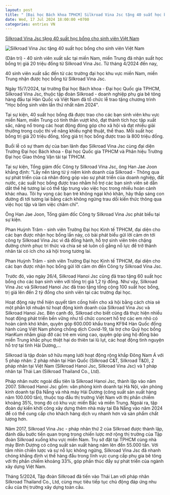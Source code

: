 ```yaml
---
layout: post
title: " [Đại học Bách khoa TPHCM] Silkroad Vina Jsc tặng 40 suất học bổng cho sinh viên Việt Nam"
date: Wed, 17 Jul 2024 18:00:00 +0700
categories: entries VN
---
```

[Silkroad Vina Jsc tặng 40 suất học bổng cho sinh viên Việt Nam](https://dantri.com.vn/giao-duc/silkroad-vina-jsc-tang-40-suat-hoc-bong-cho-sinh-vien-viet-nam-20240717144505388.htm)

![Silkroad Vina Jsc tặng 40 suất học bổng cho sinh viên Việt Nam](https://cdn1.dantri.com.vn/GQYHA3-Zd-sUB0JpSnLV4_fdxTA=/zoom/1200_630/2024/07/17/thumb-11-crop-1721202236585.jpeg)

(Dân trí) - 40 sinh viên xuất sắc tại miền Nam, miền Trung đã nhận suất học bổng trị giá 20 triệu đồng từ Silkroad Vina Jsc. Từ tháng 4/2024 đến nay,

40 sinh viên xuất sắc đến từ các trường đại học khu vực miền Nam, miền Trung nhận được học bổng từ Silkroad Vina Jsc.

Ngày 15/7/2024, tại trường Đại học Bách khoa - Đại học Quốc gia TPHCM, Silkroad Vina Jsc, thuộc tập đoàn Silkroad - doanh nghiệp phụ gia bê tông hàng đầu tại Hàn Quốc và Việt Nam đã tổ chức lễ trao tặng chương trình "Học bổng sinh viên lần thứ nhất năm 2024".

Tại sự kiện, 40 suất học bổng đã được trao cho các bạn sinh viên khu vực miền Nam, miền Trung có tinh thần vượt khó, đạt thành tích học tập xuất sắc, năng nổ trong các hoạt động đóng góp cho xã hội và đạt nhiều giải thưởng trong cuộc thi về năng khiếu nghệ thuật, thể thao. Mỗi suất học bổng trị giá 20 triệu đồng, tổng giá trị học bổng được trao là 800 triệu đồng.

Buổi lễ có sự tham dự của ban lãnh đạo Silkroad Vina Jsc cùng đại diện Trường Đại học Bách khoa - Đại học Quốc gia TPHCM và Phân hiệu Trường Đại học Giao thông Vận tải tại TPHCM.

Tại sự kiện, Tổng giám đốc Công ty Silkroad Vina Jsc, ông Han Jae Joon khẳng định: "Lấy nền tảng từ ý niệm kinh doanh của Silkroad - Thông qua sự phát triển của cá nhân đóng góp vào sự phát triển của doanh nghiệp, đất nước, các suất học bổng được trao nhằm hỗ trợ các bạn sinh viên sẽ dẫn dắt thế hệ tương lai có thể tập trung vào việc học trong nhiều hoàn cảnh khác nhau. Tôi hy vọng các bạn trẻ không ngại khó khăn, hãy thắp sáng con đường đi tới tương lai bằng cách không ngừng trau dồi kiến thức thông qua việc học tập và làm việc chăm chỉ".

Ông Han Jae Joon, Tổng giám đốc Công ty Silkroad Vina Jsc phát biểu tại sự kiện.

Phan Huỳnh Trâm - sinh viên Trường Đại học Kinh tế TPHCM, đại diện cho các bạn được nhận học bổng lần này, có bài phát biểu gửi lời cảm ơn tới công ty Silkroad Vina Jsc vì đã đồng hành, hỗ trợ sinh viên trên chặng đường chinh phục tri thức và chia sẻ sẽ luôn cố gắng nỗ lực để trở thành nhân tài có ích cho xã hội trong tương lai.

Phan Huỳnh Trâm - sinh viên Trường Đại học Kinh tế TPHCM, đại diện cho các bạn được nhận học bổng gửi lời cảm ơn đến Công ty Silkroad Vina Jsc.

Trước đó, vào ngày 26/4, Silkroad Hanoi Jsc cũng đã trao tặng 60 suất học bổng cho các bạn sinh viên với tổng trị giá 1,2 tỷ đồng. Như vậy, Silkroad Vina Jsc và Silkroad Hanoi Jsc đã trao tặng tổng cộng 100 suất học bổng, trị giá lên đến 2 tỷ đồng cho sinh viên tại các trường đại học.

Hoạt động này thể hiện quyết tâm cống hiến cho xã hội bằng cách chia sẻ một phần lợi nhuận từ hoạt động kinh doanh của Silkroad Vina Jsc và Silkroad Hanoi Jsc. Bên cạnh đó, Silkroad cho biết cũng đã thực hiện nhiều hoạt động phát triển bền vững như tổ chức concert hỗ trợ các em nhỏ có hoàn cảnh khó khăn, quyên góp 600.000 khẩu trang KF94 Hàn Quốc đồng hành cùng Việt Nam phòng chống dịch Covid-19, tài trợ cho Quỹ học bổng HanKum nhằm giúp đỡ các trẻ em vùng cao, quyên góp ủng hộ đồng bào miền Trung khắc phục thiệt hại do thiên tai lũ lụt, các hoạt động tình nguyện hỗ trợ tại tỉnh Hải Dương,…

Silkroad là tập đoàn sở hữu mạng lưới hoạt động rộng khắp Đông Nam Á với 5 pháp nhân: 2 pháp nhân tại Hàn Quốc (Silkroad C&T, Silkroad T&D), 2 pháp nhân tại Việt Nam (Silkroad Hanoi Jsc, Silkroad Vina Jsc) và 1 pháp nhân tại Thái Lan (Silkroad Thailand Co., Ltd).

Pháp nhân nước ngoài đầu tiên là Silkroad Hanoi Jsc, thành lập vào năm 2007. Silkroad Hanoi Jsc gồm: văn phòng kinh doanh tại Hà Nội, văn phòng kinh doanh tại Đà Nẵng và nhà máy Hải Dương (công suất sản xuất hàng năm 100.000 tấn), thuộc top đầu thị trường Việt Nam với thị phần chiếm khoảng 35%, trong đó có khu vực miền Bắc và miền Trung. Ngoài ra, tập đoàn dự kiến khởi công xây dựng thêm nhà máy tại Đà Nẵng vào năm 2024 để có thể cung cấp cho khách hàng dịch vụ nhanh hơn và sản phẩm chất lượng hơn.

Năm 2017, Silkroad Vina Jsc - pháp nhân thứ 2 của Silkroad được thành lập, đánh dấu bước tiến quan trọng trong chiến lược mở rộng thị trường của Tập đoàn Silkroad xuống khu vực miền Nam. Trụ sở đặt tại TPHCM cùng nhà máy Bình Dương có công suất sản xuất hàng năm lên đến 55.000 tấn. Với tầm nhìn chiến lược và sự nỗ lực không ngừng, Silkroad Vina Jsc đã nhanh chóng khẳng định vị thế hàng đầu trong lĩnh vực cung cấp phụ gia bê tông với thị phần chiếm khoảng 33%, góp phần thúc đẩy sự phát triển của ngành xây dựng Việt Nam.

Tháng 5/2024, Tập đoàn Silkroad đã tiến vào Thái Lan với pháp nhân Silkroad Thailand Co., Ltd, cùng mục tiêu tiếp tục chủ động đáp ứng nhu cầu của thị trường xây dựng toàn cầu.

